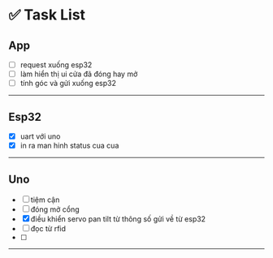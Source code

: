 # ✅ Task List

## App
- [ ] request xuống esp32
- [ ] làm hiển thị ui cửa đã đóng hay mở
- [ ] tính góc và gửi xuống esp32 
---

## Esp32
- [x] uart với uno
- [x] in ra man hinh status cua cua
---
## Uno
- [ ] tiệm cận
- [ ] đóng mở cổng
- [x] điều khiển servo pan tilt từ thông số gửi về từ esp32
- [ ] đọc từ rfid
- [ ] 
---
